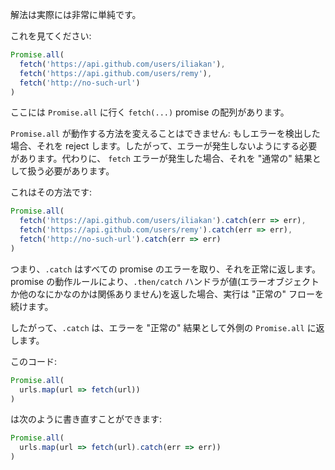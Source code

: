 解法は実際には非常に単純です。

これを見てください:

```js
Promise.all(
  fetch('https://api.github.com/users/iliakan'),
  fetch('https://api.github.com/users/remy'),
  fetch('http://no-such-url')
)
```

ここには `Promise.all` に行く `fetch(...)` promise の配列があります。

`Promise.all` が動作する方法を変えることはできません: もしエラーを検出した場合、それを reject します。したがって、エラーが発生しないようにする必要があります。代わりに、 `fetch` エラーが発生した場合、それを "通常の" 結果として扱う必要があります。

これはその方法です:

```js
Promise.all(
  fetch('https://api.github.com/users/iliakan').catch(err => err),
  fetch('https://api.github.com/users/remy').catch(err => err),
  fetch('http://no-such-url').catch(err => err)
)
```

つまり、`.catch` はすべての promise のエラーを取り、それを正常に返します。promise の動作ルールにより、`.then/catch` ハンドラが値(エラーオブジェクトか他のなにかなのかは関係ありません)を返した場合、実行は "正常の" フローを続けます。

したがって、`.catch` は、エラーを "正常の" 結果として外側の `Promise.all` に返します。

このコード:
```js
Promise.all(
  urls.map(url => fetch(url))
)
```

は次のように書き直すことができます:

```js
Promise.all(
  urls.map(url => fetch(url).catch(err => err))
)
```
